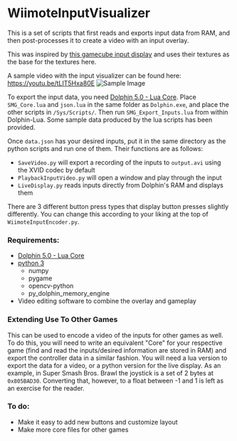 # WiimoteInputVisualizer
This is a set of scripts that first reads and exports input data from RAM, and then post-processes it to create a video with an input overlay.

This was inspired by [this gamecube input display](https://github.com/bkacjios/m-overlay) and uses their textures as the base for the textures here.

A sample video with the input visualizer can be found here: https://youtu.be/tLIT5Hxa80E
![Sample Image](https://cdn.discordapp.com/attachments/302599698500550659/679752173583859762/SMG_Input_Overlay_Example.png)

To export the input data, you need [Dolphin 5.0 - Lua Core](https://github.com/SwareJonge/Dolphin-Lua-Core/releases). Place `SMG_Core.lua` and `json.lua` in the same folder as `Dolphin.exe`, and place the other scripts in `/Sys/Scripts/`. Then run `SMG_Export_Inputs.lua` from within Dolphin-Lua. Some sample data produced by the lua scripts has been provided.

Once `data.json` has your desired inputs, put it in the same directory as the python scripts and run one of them. Their functions are as follows:
- `SaveVideo.py` will export a recording of the inputs to `output.avi` using the XVID codec by default
- `PlaybackInputVideo.py` will open a window and play through the input
- `LiveDisplay.py` reads inputs directly from Dolphin's RAM and displays them

There are 3 different button press types that display button presses slightly differently. You can change this according to your liking at the top of `WiimoteInputEncoder.py`.

### Requirements:
- [Dolphin 5.0 - Lua Core](https://github.com/SwareJonge/Dolphin-Lua-Core/releases)
- [python 3](https://www.python.org/downloads/)
  - numpy
  - pygame
  - opencv-python
  - py_dolphin_memory_engine
- Video editing software to combine the overlay and gameplay

### Extending Use To Other Games

This can be used to encode a video of the inputs for other games as well. To do this, you will need to write an equivalent "Core" for your respective game (find and read the inputs/desired information are stored in RAM) and export the controller data in a similar fashion. You will need a lua version to export the data for a video, or a python version for the live display. As an example, in Super Smash Bros. Brawl the joystick is a set of 2 bytes at `0x805BAD30`. Converting that, however, to a float between -1 and 1 is left as an exercise for the reader.

### To do:
- Make it easy to add new buttons and customize layout
- Make more core files for other games

